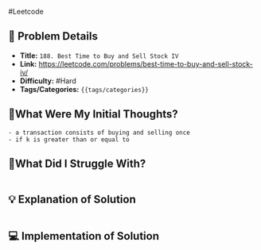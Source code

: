 #Leetcode
## 📝 Problem Details

- **Title:** `188. Best Time to Buy and Sell Stock IV`
- **Link:** https://leetcode.com/problems/best-time-to-buy-and-sell-stock-iv/
- **Difficulty:** #Hard
- **Tags/Categories:** `{{tags/categories}}`

## 💭What Were My Initial Thoughts?

```
- a transaction consists of buying and selling once 
- if k is greater than or equal to 
```

## 🤔What Did I Struggle With?

```

```

## 💡 Explanation of Solution

```

```
## 💻 Implementation of Solution

```cpp

``` 